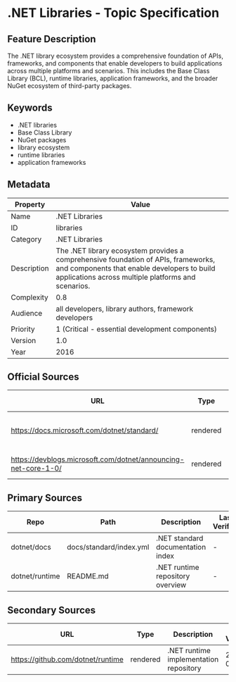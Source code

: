 # .NET Libraries - Topic Specification

## Feature Description

The .NET library ecosystem provides a comprehensive foundation of APIs, frameworks, and components that enable developers to build applications across multiple platforms and scenarios. This includes the Base Class Library (BCL), runtime libraries, application frameworks, and the broader NuGet ecosystem of third-party packages.

## Keywords

- .NET libraries
- Base Class Library
- NuGet packages
- library ecosystem
- runtime libraries
- application frameworks

## Metadata

| Property | Value |
| --- | --- |
| Name | .NET Libraries |
| ID | libraries |
| Category | .NET Libraries |
| Description | The .NET library ecosystem provides a comprehensive foundation of APIs, frameworks, and components that enable developers to build applications across multiple platforms and scenarios. |
| Complexity | 0.8 |
| Audience | all developers, library authors, framework developers |
| Priority | 1 (Critical - essential development components) |
| Version | 1.0 |
| Year | 2016 |

## Official Sources

| URL | Type | Description | Last Verified |
| --- | --- | --- | --- |
| https://docs.microsoft.com/dotnet/standard/ | rendered | Main .NET standard library documentation | 2025-09-20 |
| https://devblogs.microsoft.com/dotnet/announcing-net-core-1-0/ | rendered | Official .NET Core 1.0 announcement | 2025-09-20 |

## Primary Sources

| Repo | Path | Description | Last Verified |
| --- | --- | --- | --- |
| dotnet/docs | docs/standard/index.yml | .NET standard documentation index | - |
| dotnet/runtime | README.md | .NET runtime repository overview | - |

## Secondary Sources

| URL | Type | Description | Last Verified |
| --- | --- | --- | --- |
| https://github.com/dotnet/runtime | rendered | .NET runtime implementation repository | 2025-09-20 |
